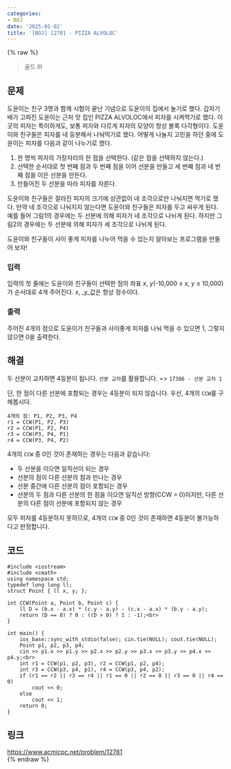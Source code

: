 ```yaml
---
categories:
- BOJ
date: '2025-01-02'
title: '[BOJ] 12781 - PIZZA ALVOLOC'
---
```


{% raw %}
> 골드 III<br>

## 문제
도윤이는 친구 3명과 함께 시험이 끝난 기념으로 도윤이의 집에서 놀기로 했다. 갑자기 배가 고파진 도윤이는 근처 맛 집인 PIZZA ALVOLOC에서 피자를 시켜먹기로 했다. 이 곳의 피자는 특이하게도, 보통 피자와 다르게 피자의 모양이 항상 볼록 다각형이다. 도윤이와 친구들은 피자를 네 등분해서 나눠먹기로 했다. 어떻게 나눌지 고민을 하던 중에 도윤이는 피자를 다음과 같이 나누기로 했다.

1.  한 명씩 피자의 가장자리의 한 점을 선택한다. (같은 점을 선택하지 않는다.)
2.  선택한 순서대로 첫 번째 점과 두 번째 점을 이어 선분을 만들고 세 번째 점과 네 번째 점을 이은 선분을 만든다.
3.  만들어진 두 선분을 따라 피자를 자른다.

도윤이와 친구들은 잘라진 피자의 크기에 상관없이 네 조각으로만 나눠지면 먹기로 했다. 만약 네 조각으로 나눠지지 않는다면 도윤이와 친구들은 피자를 두고 싸우게 된다. 예를 들어 그림1의 경우에는 두 선분에 의해 피자가 네 조각으로 나뉘게 된다. 하지만 그림2의 경우에는 두 선분에 의해 피자가 세 조각으로 나뉘게 된다.

도윤이와 친구들이 사이 좋게 피자를 나누어 먹을 수 있는지 알아보는 프로그램을 만들어 보자!

### 입력
입력의 첫 줄에는 도윤이와 친구들이 선택한 점의 좌표  _x_,  _y_(-10,000 ≤  _x_,  _y_  ≤ 10,000)가 순서대로 4개 주어진다.  _x_,  _y_값은 항상 정수이다.

### 출력
주어진 4개의 점으로 도윤이가 친구들과 사이좋게 피자를 나눠 먹을 수 있으면 1, 그렇지 않으면 0을 출력한다.

## 해결
두 선분이 교차하면 4등분이 됩니다. `선분 교차`를 활용합니다. => `17386 - 선분 교차 1`<br>

단, 한 점이 다른 선분에 포함되는 경우는 4등분이 되지 않습니다. 우선, 4개의 `CCW`를 구해봅시다.
```
4개의 점: P1, P2, P3, P4
r1 = CCW(P1, P2, P3)
r2 = CCW(P1, P2, P4)
r3 = CCW(P3, P4, P1)
r4 = CCW(P3, P4, P2)
```

4개의 `CCW` 중 0인 것이 존재하는 경우는 다음과 같습니다:
- 두 선분을 이으면 일직선이 되는 경우
- 선분의 점이 다른 선분의 점과 만나는 경우
- 선분 중간에 다른 선분의 점이 포함되는 경우
- 선분의 두 점과 다른 선분의 한 점을 이으면 일직선 방향(CCW = 0)이지만, 다른 선분의 다른 점이 선분에 포함되지 않는 경우

모두 피자를 4등분하지 못하므로, 4개의 `CCW` 중 0인 것이 존재하면 4등분이 불가능하다고 판정합니다.

## 코드
```
#include <iostream>
#include <cmath>
using namespace std;
typedef long long ll;
struct Point { ll x, y; };

int CCW(Point a, Point b, Point c) {
	ll D = (b.x - a.x) * (c.y - a.y) - (c.x - a.x) * (b.y - a.y);
	return (D == 0) ? 0 : ((D > 0) ? 1 : -1);<br>
}

int main() {
	ios_base::sync_with_stdio(false); cin.tie(NULL); cout.tie(NULL);
	Point p1, p2, p3, p4;
	cin >> p1.x >> p1.y >> p2.x >> p2.y >> p3.x >> p3.y >> p4.x >> p4.y;<br>
	int r1 = CCW(p1, p2, p3), r2 = CCW(p1, p2, p4);
	int r3 = CCW(p3, p4, p1), r4 = CCW(p3, p4, p2);
	if (r1 == r2 || r3 == r4 || r1 == 0 || r2 == 0 || r3 == 0 || r4 == 0)
		cout << 0;
	else
		cout << 1;
	return 0;
}
```

## 링크
https://www.acmicpc.net/problem/12781<br>
{% endraw %}
